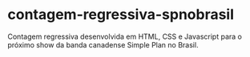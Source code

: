 # contagem-regressiva-spnobrasil
Contagem regressiva desenvolvida em HTML, CSS e Javascript para o próximo show da banda canadense Simple Plan no Brasil.
